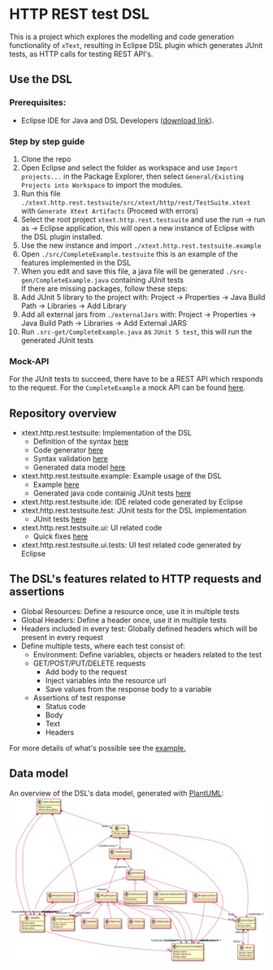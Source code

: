 # HTTP REST test DSL

This is a project which explores the modelling and code generation functionality of `xText`, resulting in Eclipse DSL plugin which generates JUnit tests, as HTTP calls for testing REST API's.

## Use the DSL

### Prerequisites:

- Eclipse IDE for Java and DSL Developers ([download link](https://www.eclipse.org/downloads/packages/)).

### Step by step guide

1. Clone the repo
2. Open Eclipse and select the folder as workspace and use `Import projects...` in the Package Explorer, then select `General/Existing Projects into Workspace` to import the modules.
3. Run this file `./xtext.http.rest.testsuite/src/xtext/http/rest/TestSuite.xtext` with `Generate Xtext Artifacts` (Proceed with errors)
4. Select the root project `xtext.http.rest.testsuite` and use the run -> run as -> Eclipse application, this will open a new instance of Eclipse with the DSL plugin installed.
5. Use the new instance and import `./xtext.http.rest.testsuite.example`
6. Open `./src/CompleteExample.testsuite` this is an example of the features implemented in the DSL
7. When you edit and save this file, a java file will be generated `./src-gen/CompleteExample.java` containing JUnit tests  
   If there are missing packages, follow these steps:
8. Add JUnit 5 library to the project with: Project -> Properties -> Java Build Path -> Libraries -> Add Library
9. Add all external jars from `./externalJars` with: Project -> Properties -> Java Build Path -> Libraries -> Add External JARS
10. Run `.src-get/CompleteExample.java` as `JUnit 5 test`, this will run the generated JUnit tests

### Mock-API

For the JUnit tests to succeed, there have to be a REST API which responds to the request. For the `CompleteExample` a mock API can be found [here](https://github.com/jonev/mock-api).

## Repository overview

- xtext.http.rest.testsuite: Implementation of the DSL
  - Definition of the syntax [here](./xtext.http.rest.testsuite/src/xtext/http/rest/TestSuite.xtext)
  - Code generator [here](./xtext.http.rest.testsuite/src/xtext/http/rest/generator/TestSuiteGenerator.xtend)
  - Syntax validation [here](./xtext.http.rest.testsuite/src/xtext/http/rest/validation/TestSuiteValidator.java)
  - Generated data model [here](./xtext.http.rest.testsuite/model/generated/TestSuite.ecore)
- xtext.http.rest.testsuite.example: Example usage of the DSL
  - Example [here](./xtext.http.rest.testsuite.example/src/CompleteExample.testsuite)
  - Generated java code containig JUnit tests [here](./xtext.http.rest.testsuite.example/src-gen/CompleteExample.java)
- xtext.http.rest.testsuite.ide: IDE related code generated by Eclipse
- xtext.http.rest.testsuite.test: JUnit tests for the DSL implementation
  - JUnit tests [here](./xtext.http.rest.testsuite.tests/src/xtext/http/rest/tests/TestSuiteParsingTest.xtend)
- xtext.http.rest.testsuite.ui: UI related code
  - Quick fixes [here](./xtext.http.rest.testsuite.ui/src/xtext/http/rest/ui/quickfix/TestSuiteQuickfixProvider.java)
- xtext.http.rest.testsuite.ui.tests: UI test related code generated by Eclipse

## The DSL's features related to HTTP requests and assertions

- Global Resources: Define a resource once, use it in multiple tests
- Global Headers: Define a header once, use it in multiple tests
- Headers included in every test: Globally defined headers which will be present in every request
- Define multiple tests, where each test consist of:
  - Environment: Define variables, objects or headers related to the test
  - GET/POST/PUT/DELETE requests
    - Add body to the request
    - Inject variables into the resource url
    - Save values from the response body to a variable
  - Assertions of test response
    - Status code
    - Body
    - Text
    - Headers

For more details of what's possible see the [example.](./xtext.http.rest.testsuite.example/src/CompleteExample.testsuite)

## Data model

An overview of the DSL's data model, generated with [PlantUML](https://plantuml.com/):
![Data model](./img/datamodel.png)
